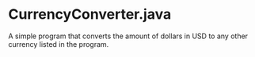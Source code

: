 # CurrencyConverter.java
A simple program that converts the amount of dollars in USD to any other currency listed in the program. 
